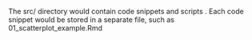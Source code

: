 The src/ directory would contain code snippets and scripts . Each code snippet would be stored in a separate file, such as 01_scatterplot_example.Rmd
